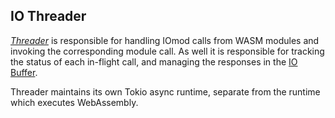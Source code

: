 IO Threader
--------

[_Threader_](../core/src/threader.rs) is responsible for handling IOmod calls from WASM modules and invoking the corresponding module call. As well 
it is responsible for tracking the status of each in-flight call, and managing the responses in the [IO Buffer](core-buffers.md).

Threader maintains its own Tokio async runtime, separate from the runtime which executes WebAssembly. 
